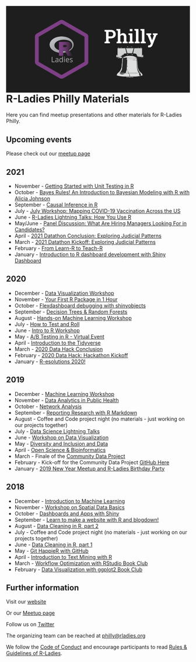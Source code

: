 
<img align='left' height="50%" src='./logo/RLadiesPhilly.png'>


# R-Ladies Philly Materials
Here you can find meetup presentations and other materials for R-Ladies Philly.

## Upcoming events
Please check out our [meetup page](https://www.meetup.com/rladies-philly/)

## 2021
* November - [Getting Started with Unit Testing in R](https://youtu.be/4bPekjzIYiU)
* October - [Bayes Rules! An Introduction to Bayesian Modeling with R with Alicia Johnson](https://youtu.be/MgB1ihuEDN4)
* September - [Causal Inference in R](https://youtu.be/m7RH1O4r80c)
* July - [July Workshop: Mapping COVID-19 Vaccination Across the US](https://www.meetup.com/rladies-philly/events/277326038/)
* June - [R-Ladies Lightning Talks: How You Use R](https://www.meetup.com/rladies-philly/events/276190525/)
* May/June - [Panel Discussion: What Are Hiring Managers Looking For in Candidates?](https://www.meetup.com/rladies-philly/events/278174135/)
* April - [2021 Datathon Conclusion: Exploring Judicial Patterns](https://www.meetup.com/rladies-philly/events/276365054/)
* March - [2021 Datathon Kickoff: Exploring Judicial Patterns](https://www.meetup.com/rladies-philly/events/276365040/)
* February - [From Learn-R to Teach-R](https://www.rladiesphilly.org/post/recap_teachr/)
* January - [Introduction to R dashboard development with Shiny Dashboard](https://www.meetup.com/rladies-philly/events/268783210/)

## 2020
* December - [Data Visualization Workshop](https://www.rladiesphilly.org/post/recap_data_viz/)
* November - [Your First R Package in 1 Hour](https://www.rladiesphilly.org/post/nov2020-recap/)
* October - [Flexdashboard debugging with shinyobjects](https://www.rladiesphilly.org/post/oct2020-recap/)
* September - [Decision Trees & Random Forests](https://www.meetup.com/rladies-philly/events/268783162/)
* August - [Hands-on Machine Learning Workshop](https://www.meetup.com/rladies-philly/events/268783114/)
* July - [How to Test and Roll](https://www.meetup.com/rladies-philly/events/268783188/)
* June - [Intro to R Workshop](https://www.meetup.com/rladies-philly/events/268783148/)
* May - [A/B Testing in R - Virtual Event](https://www.meetup.com/rladies-philly/events/268783099/)
* April - [Introduction to the Tidyverse](https://www.meetup.com/rladies-philly/events/268620327/)
* March - [2020 Data Hack Conclusion](https://www.meetup.com/rladies-philly/events/267325018/)
* February - [2020 Data Hack: Hackathon Kickoff](https://www.meetup.com/rladies-philly/events/268305037/)
* January - [R-esolutions 2020!](https://www.meetup.com/rladies-philly/events/266230696/)

## 2019
* December - [Machine Learning Workshop](https://www.meetup.com/rladies-philly/events/266229730/)
* November - [Data Analytics in Public Health](https://www.meetup.com/rladies-philly/events/265559935/)
* October - [Network Analysis](https://www.meetup.com/rladies-philly/events/264114247/)
* September - [Reporting Research with R Markdown](https://www.meetup.com/rladies-philly/events/264114213/)
* August - Coffee and Code project night (no materials - just working on our projects together)
* July - [Data Science Lightning Talks](https://www.meetup.com/rladies-philly/events/262431583/)
* June - [Workshop on Data Visualization](https://www.meetup.com/rladies-philly/events/261558888/)
* May - [Diversity and Inclusion and Data](https://www.meetup.com/rladies-philly/events/261088594/)
* April - [Open Science & Bioinformatics](https://www.meetup.com/rladies-philly/events/259821220/)
* March - Finale of the [Community Data Project](http://rladiesphilly.org/post/feb-march-recap/)
* February - Kick-off for the Community Data Project [GitHub Here](https://github.com/rladiesPHL/2019_datathon)
* January - [2019 New Year Meetup and R-Ladies Birthday Party](https://www.meetup.com/rladies-philly/events/256754198/)

## 2018
* December - [Introduction to Machine Learning](https://www.meetup.com/rladies-philly/events/256607630/)
* November - [Workshop on Spatial Data Basics](https://www.meetup.com/rladies-philly/events/255264879/)
* October - [Dashboards and Apps with Shiny](https://www.meetup.com/rladies-philly/events/254920445/)
* September - [Learn to make a website with R and blogdown!](https://www.meetup.com/rladies-philly/events/253845972/)
* August - [Data Cleaning in R, part 2](https://www.meetup.com/rladies-philly/events/252955017/)
* July - Coffee and Code project night (no materials - just working on our projects together)
* June - [Data Cleaning in R, part 1](https://www.meetup.com/rladies-philly/events/251378907/)
* May - [Git HappieR with GitHub](https://www.meetup.com/rladies-philly/events/250279457/)
* April - [Introduction to Text Mining with R](https://www.meetup.com/rladies-philly/events/249207164/)
* March - [Workflow Optimization with RStudio Book Club](https://www.meetup.com/rladies-philly/events/248025694/)
* February - [Data Visualization with ggplot2 Book Club](https://www.meetup.com/rladies-philly/events/246879184/)


## Further information

Visit our [website](https://rladiesphilly.org/)

Or our [Meetup page](https://www.meetup.com/rladies-philly/)

Follow us on [Twitter](https://twitter.com/RLadiesPhilly)

The organizing team can be reached at philly@rladies.org

We follow the [Code of Conduct](https://github.com/rladies/starter-kit/wiki/Code-of-Conduct) and encourage participants to read [Rules & Guidelines of R-Ladies](https://github.com/rladies/starter-kit/blob/master/R-Ladies_RulesGuidelines.pdf).

